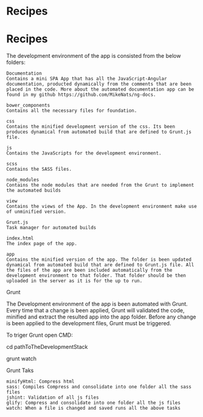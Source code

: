 # Recipes
# Recipes

The development environment of the app is consisted from the below folders:

    Documentation
    Contains a mini SPA App that has all the JavaScript-Angular documentation, producted dynamically from the comments that are been placed in the code. More about the automated documentation app can be found in my github https://github.com/MikeNats/ng-docs.

    bower_components
    Contains all the necessary files for foundation.

    css
    Contains the minified development version of the css. Its been produces dynamical from automated build that are defined to Grunt.js file.

    js
    Contains the JavaScripts for the development environment.

    scss
    Contains the SASS files.

    node_modules
    Contains the node modules that are needed from the Grunt to implement the automated builds

    view
    Contains the views of the App. In the development environment make use of unminified version.

    Grunt.js
    Task manager for automated builds

    index.html
    The index page of the app.

    app
    Contains the minified version of the app. The folder is been updated dynamical from automated build that are defined to Grunt.js file. All the files of the app are been included automatically from the development environment to that folder. That folder should be then uploaded in the server as it is for the up to run.


Grunt

The Development environment of the app is been automated with Grunt.
Every time that a change is been applied, Grunt will validated the code, minified and extract the resulted app into the app folder.
Before any change is been applied to the development files, Grunt must be triggered.

To triger Grunt open CMD:

cd pathToTheDevelopmentStack

grunt watch

Grunt Taks

    minifyHtml: Compress html
    sass: Compiles Compress and consolidate into one folder all the sass files
    jshint: Validation of all js files
    glify: Compress and consolidate into one folder all the js files
    watch: When a file is changed and saved runs all the above tasks
